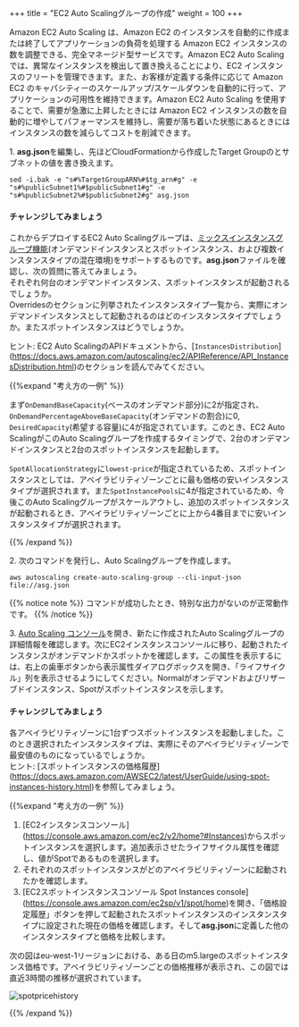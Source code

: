 +++
title = "EC2 Auto Scalingグループの作成"
weight = 100
+++

Amazon EC2 Auto Scaling は、Amazon EC2 のインスタンスを自動的に作成または終了してアプリケーションの負荷を処理する Amazon EC2 インスタンスの数を調整できる、完全マネージド型サービスです。Amazon EC2 Auto Scaling では、異常なインスタンスを検出して置き換えることにより、EC2 インスタンスのフリートを管理できます。また、お客様が定義する条件に応じて Amazon EC2 のキャパシティーのスケールアップ/スケールダウンを自動的に行って、アプリケーションの可用性を維持できます。Amazon EC2 Auto Scaling を使用することで、需要が急激に上昇したときには Amazon EC2 インスタンスの数を自動的に増やしてパフォーマンスを維持し、需要が落ち着いた状態にあるときにはインスタンスの数を減らしてコストを削減できます。

1\. **asg.json**を編集し、先ほどCloudFormationから作成したTarget Groupのとサブネットの値を書き換えます。

```
sed -i.bak -e "s#%TargetGroupARN%#$tg_arn#g" -e "s#%publicSubnet1%#$publicSubnet1#g" -e "s#%publicSubnet2%#$publicSubnet2#g" asg.json
```

#### チャレンジしてみましょう
これからデプロイするEC2 Auto Scalingグループは、[ミックスインスタンスグループ機能](https://aws.amazon.com/blogs/aws/new-ec2-auto-scaling-groups-with-multiple-instance-types-purchase-options/)(オンデマンドインスタンスとスポットインスタンス、および複数インスタンスタイプの混在環境)をサポートするものです。**asg.json**ファイルを確認し、次の質問に答えてみましょう。\
それぞれ何台のオンデマンドインスタンス、スポットインスタンスが起動されるでしょうか。\
Overridesのセクションに列挙されたインスタンスタイプ一覧から、実際にオンデマンドインスタンスとして起動されるのはどのインスタンスタイプでしょうか。またスポットインスタンスはどうでしょうか。

ヒント: EC2 Auto ScalingのAPIドキュメントから、[`InstancesDistribution`] (https://docs.aws.amazon.com/autoscaling/ec2/APIReference/API_InstancesDistribution.html)のセクションを読んでみてください。

{{%expand "考え方の一例" %}}

まず`OnDemandBaseCapacity`(ベースのオンデマンド部分)に2が指定され、`OnDemandPercentageAboveBaseCapacity`(オンデマンドの割合)に0, `DesiredCapacity`(希望する容量)に4が指定されています。このとき、EC2 Auto ScalingがこのAuto Scalingグループを作成するタイミングで、2台のオンデマンドインスタンスと2台のスポットインスタンスを起動します。

`SpotAllocationStrategy`に`lowest-price`が指定されているため、スポットインスタンスとしては、アベイラビリティゾーンごとに最も価格の安いインスタンスタイプが選択されます。また`SpotInstancePools`に4が指定されているため、今後このAuto Scalingグループがスケールアウトし、追加のスポットインスタンスが起動されるとき、アベイラビリティゾーンごとに上から4番目までに安いインスタンスタイプが選択されます。

{{% /expand %}}


2\. 次のコマンドを発行し、Auto Scalingグループを作成します。

   ```
   aws autoscaling create-auto-scaling-group --cli-input-json file://asg.json
   ```

{{% notice note %}}
コマンドが成功したとき、特別な出力がないのが正常動作です。
{{% /notice %}}

	
3\. [Auto Scaling コンソール](https://console.aws.amazon.com/ec2/autoscaling/home#AutoScalingGroups:view=details)を開き、新たに作成されたAuto Scalingグループの詳細情報を確認します。次にEC2インスタンスコンソールに移り、起動されたインスタンスがオンデマンドかスポットかを確認します。この属性を表示するには、右上の歯車ボタンから表示属性ダイアログボックスを開き、「ライフサイクル」列を表示させるようにしてください。Normalがオンデマンドおよびリザーブドインスタンス、Spotがスポットインスタンスを示します。

#### チャレンジしてみましょう
各アベイラビリティゾーンに1台ずつスポットインスタンスを起動しました。このとき選択されたインスタンスタイプは、実際にそのアベイラビリティゾーンで最安値のものになっているでしょうか。\
ヒント: [スポットインスタンスの価格履歴] (https://docs.aws.amazon.com/AWSEC2/latest/UserGuide/using-spot-instances-history.html)を参照してみましょう。

{{%expand "考え方の一例" %}}

1. [EC2インスタンスコンソール] (https://console.aws.amazon.com/ec2/v2/home?#Instances)からスポットインスタンスを選択します。追加表示させたライフサイクル属性を確認し、値がSpotであるものを選択します。
2. それぞれのスポットインスタンスがどのアベイラビリティゾーンに起動されたかを確認します。
3. [EC2スポットインスタンスコンソール Spot Instances console] (https://console.aws.amazon.com/ec2sp/v1/spot/home)を開き、「価格設定履歴」ボタンを押して起動されたスポットインスタンスのインスタンスタイプに設定された現在の価格を確認します。そして**asg.json**に定義した他のインスタンスタイプと価格を比較します。

次の図はeu-west-1リージョンにおける、ある日のm5.largeのスポットインスタンス価格です。アベイラビリティゾーンごとの価格推移が表示され、この図では直近3時間の推移が選択されています。

![spotpricehistory](/images/running-amazon-ec2-workloads-at-scale/spotpricehistory.png)

{{% /expand %}}
